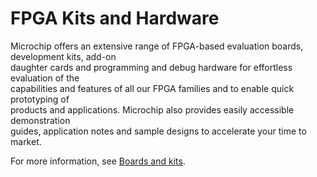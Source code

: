 # FPGA Kits and Hardware

Microchip offers an extensive range of FPGA-based evaluation boards, development kits, add-on<br /> daughter cards and programming and debug hardware for effortless evaluation of the<br /> capabilities and features of all our FPGA families and to enable quick prototyping of<br /> products and applications. Microchip also provides easily accessible demonstration<br /> guides, application notes and sample designs to accelerate your time to market.

For more information, see [Boards and kits](https://www.microchip.com/en-us/products/fpgas-and-plds/boards-and-kits).

